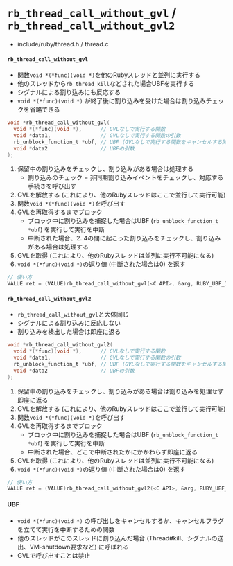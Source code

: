 # `rb_thread_call_without_gvl` / `rb_thread_call_without_gvl2`
- include/ruby/thread.h / thread.c

#### `rb_thread_call_without_gvl`
- 関数`void *(*func)(void *)`を他のRubyスレッドと並列に実行する
- 他のスレッドから`rb_thread_kill`などされた場合UBFを実行する
- シグナルによる割り込みにも反応する
- `void *(*func)(void *)` が終了後に割り込みを受けた場合は割り込みチェックを省略できる

```c
void *rb_thread_call_without_gvl(
  void *(*func)(void *),      // GVLなしで実行する関数
  void *data1,                // GVLなしで実行する関数の引数
  rb_unblock_function_t *ubf, // UBF (GVLなしで実行する関数をキャンセルする関数)
  void *data2                 // UBFの引数
);
```

1. 保留中の割り込みをチェックし、割り込みがある場合は処理する
    - 割り込みのチェック = 非同期割り込みイベントをチェックし、対応する手続きを呼び出す
2. GVLを解放する (これにより、他のRubyスレッドはここで並行して実行可能)
3. 関数`void *(*func)(void *)`を呼び出す
4. GVLを再取得するまでブロック
    - ブロック中に割り込みを捕捉した場合はUBF (`rb_unblock_function_t *ubf`) を実行して実行を中断
    - 中断された場合、2..4の間に起こった割り込みをチェックし、割り込みがある場合は処理する
5. GVLを取得 (これにより、他のRubyスレッドは並列に実行不可能になる)
6. `void *(*func)(void *)`の返り値 (中断された場合は0) を返す

```c
// 使い方
VALUE ret = (VALUE)rb_thread_call_without_gvl(<C API>, &arg, RUBY_UBF_IO, 0);
```

#### `rb_thread_call_without_gvl2`
- `rb_thread_call_without_gvl`と大体同じ
- シグナルによる割り込みに反応しない
- 割り込みを検出した場合は即座に返る

```c
void *rb_thread_call_without_gvl2(
  void *(*func)(void *),      // GVLなしで実行する関数
  void *data1,                // GVLなしで実行する関数の引数
  rb_unblock_function_t *ubf, // UBF (GVLなしで実行する関数をキャンセルする関数)
  void *data2                 // UBFの引数
);
```

1. 保留中の割り込みをチェックし、割り込みがある場合は割り込みを処理せず即座に返る
2. GVLを解放する (これにより、他のRubyスレッドはここで並行して実行可能)
3. 関数`void *(*func)(void *)`を呼び出す
4. GVLを再取得するまでブロック
    - ブロック中に割り込みを捕捉した場合はUBF (`rb_unblock_function_t *ubf`) を実行して実行を中断
    - 中断された場合、どこで中断されたかにかかわらず即座に返る
5. GVLを取得 (これにより、他のRubyスレッドは並列に実行不可能になる)
6. `void *(*func)(void *)`の返り値 (中断された場合は0) を返す

```c
// 使い方
VALUE ret = (VALUE)rb_thread_call_without_gvl2(<C API>, &arg, RUBY_UBF_IO, 0);
```

#### UBF
- `void *(*func)(void *)` の呼び出しをキャンセルするか、キャンセルフラグを立てて実行を中断するための関数
- 他のスレッドがこのスレッドに割り込んだ場合 (Thread#kill、シグナルの送出、VM-shutdown要求など) に呼ばれる
- GVLで呼び出すことは禁止
